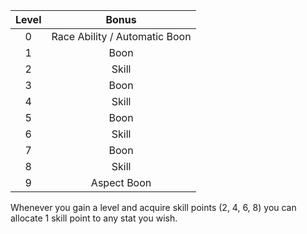 | Level |             Bonus             |
|:-----:|:-----------------------------:|
|   0   | Race Ability / Automatic Boon |
|   1   |             Boon              |
|   2   |             Skill             |
|   3   |             Boon              |
|   4   |             Skill             |
|   5   |             Boon              |
|   6   |             Skill             |
|   7   |             Boon              |
|   8   |             Skill             |
|   9   |          Aspect Boon          |

Whenever you gain a level and acquire skill points (2, 4, 6, 8) you can allocate 1 skill point to any stat you wish.